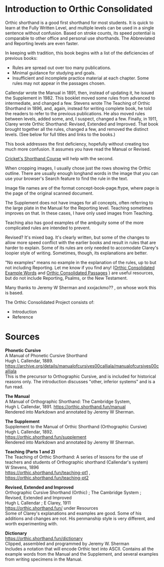 # Introduction to Orthic Consolidated

Orthic shorthand is a good first shorthand for most students. It is quick to learn at the Fully Written Level, and multiple levels can be used in a single sentence without confusion. Based on stroke counts, its speed potential is comparable to other office and personal use shorthands. The Abbreviated and Reporting levels are even faster.

In keeping with tradition, this book begins with a list of the deficiencies of previous books:
- Rules are spread out over too many publications.
- Minimal guidance for studying and goals.
- Insufficient and incomplete practice material at each chapter. Some rules may not appear in the passages chosen.

Callendar wrote the Manual in 1891, then, instead of updating it, he issued the Supplement in 1982. This booklet moved some rules from advanced to intermediate, and changed a few. Stevens wrote The Teaching of Orthic Shorthand in 1896, and, again, instead for writing complete book, he told the readers to refer to the previous publications. He also moved rules between levels, added some, and, I suspect, changed a few. Finally, in 1911, Clarey wrote Orthic Shorthand: Revised, Extended and Improved. That book brought together all the rules, changed a few, and removed the distinct levels. (See below for full titles and links to the books.)

This book addresses the first deficiency, hopefully without creating too much more confusion. It assumes you have read the Manual or Revised.

[Cricket's Shorthand Course](cr-shorthand-course.md) will help with the second.

When cropping images, I usually chose just the rows showing the Orthic outline. There are usually enough longhand words in the image that you can use your browser's Search feature to find the rule in the text.

Image file names are of the format concept-book-page.ftype, where page is the page of the original scanned document.

The Supplement does not have images for all concepts, often referring to the large plate in the Manual for the Reporting level. Teaching sometimes improves on that. In these cases, I have only used images from Teaching.

Teaching also has good examples of the ambguity some of the more complicated rules are intended to prevent.

Revised? It's mixed bag. It's clearly written, but some of the changes to allow more speed conflict with the earlier books and result in rules that are harder to explain. Some of its rules are only needed to accomodate Clarey's loopier style of writing. Sometimes, though, its explanations are better.

"No examples" means no example in the explanation of the rules, up to but not including Reporting. Let me know if you find any! ([Orthic Consolidated Example Words](orth-cnsl-words-examples.md) and [Orthic Consolidated Passages](orth-cnsl-words-passages.md) ) are useful resources, but do not include Reporting, Psalms, or the New Testament.


Many thanks to Jeremy W Sherman and xxxjackmo?? , on whose work this is based.













The Orthic Consolidated Project consists of:

- Introduction
- Reference





# Sources

**Phonetic Cursive**\
A Manual of Phonetic Cursive Shorthand\
Hugh L Callendar, 1889.\
<https://archive.org/details/manualofcursives00calliala/manualofcursives00calliala>\
This is the precursor to Orthographic Cursive, and is included for historical reasons only. The introduction discusses "other, inferior systems" and is a fun read.

**The Manual**\
A Manual of Orthographic Shorthand: The Cambridge System,  
Hugh L Callendar, 1891\. 
<https://orthic.shorthand.fun/manual>\
Rendered into Markdown and annotated by Jeremy W Sherman.

**The Supplement**\
Supplement to the Manual of Orthic Shorthand (Orthographic Cursive)\
Hugh L Callendar, 1892.\
<https://orthic.shorthand.fun/supplement>\
Rendered into Markdown and annotated by Jeremy W Sherman.

**Teaching (Parts 1 and 2)**\
The Teaching of Orthic Shorthand: A series of lessons for the use of teachers and students of Orthographic shorthand (Callendar's system)\
W Stevens, 1896\
<https://orthic.shorthand.fun/teaching-pt1> , <https://orthic.shorthand.fun/teaching-pt2>

**Revised, Extended and Improved**\
Orthographic Cursive Shorthand (Orthic) ; The Cambridge System ; Revised, Extended and Improved\
Hugh L Callendar ; E Clarey, 1911\
<https://orthic.shorthand.fun/>  under Resources  
Some of Clarey's explanations and examples are good. Some of his additions and changes are not. His penmanship style is very different, and worth experimenting with.

**Dictionary**\
<https://orthic.shorthand.fun/dictionary>\
Clipped, assembled and programmed by Jeremy W. Sherman\
Includes a notation that will encode Orthic text into ASCII.   Contains all the example words from the Manual and the Supplement, and several examples from writing specimens in the Manual. 
